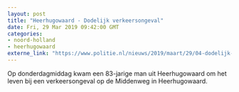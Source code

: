```yaml
---
layout: post
title: "Heerhugowaard - Dodelijk verkeersongeval"
date: Fri, 29 Mar 2019 09:42:00 GMT
categories: 
- noord-holland 
- heerhugowaard 
externe_link: "https://www.politie.nl/nieuws/2019/maart/29/04-dodelijk-verkeersongeval.html"
---
```


Op donderdagmiddag kwam een 83-jarige man uit Heerhugowaard om het leven bij een verkeersongeval op de Middenweg in Heerhugowaard.
